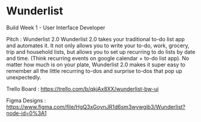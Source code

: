 # Wunderlist
Build Week 1 - User Interface Developer

Pitch : Wunderlist 2.0
Wunderlist 2.0 takes your traditional to-do list app and automates it. It not only allows you to write your to-do, work, grocery, trip and household lists, but allows you to set up recurring to do lists by date and time. (Think recurring events on google calendar + to-do list app). No matter how much is on your plate, Wunderlist 2.0 makes it super easy to remember all the little recurring to-dos and surprise to-dos that pop up unexpectedly.

Trello Board : https://trello.com/b/qkjAx8XX/wunderlist-bw-ui

Figma Designs : https://www.figma.com/file/HgQ3xGoynJR1d6sm3wywgib3/Wunderlist?node-id=0%3A1



